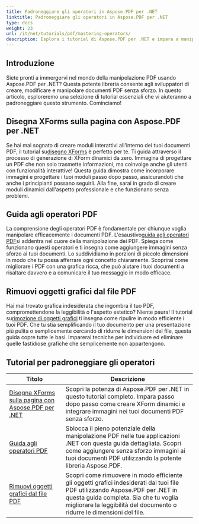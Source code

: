 ```yaml
---
title: Padroneggiare gli operatori in Aspose.PDF per .NET
linktitle: Padroneggiare gli operatori in Aspose.PDF per .NET
type: docs
weight: 23
url: /it/net/tutorials/pdf/mastering-operators/
description: Esplora i tutorial di Aspose.PDF per .NET e impara a manipolare i PDF con guide pratiche su XForms, operatori PDF e rimozione di oggetti grafici.
---
```

## Introduzione

Siete pronti a immergervi nel mondo della manipolazione PDF usando Aspose.PDF per .NET? Questa potente libreria consente agli sviluppatori di creare, modificare e manipolare documenti PDF senza sforzo. In questo articolo, esploreremo una selezione di tutorial essenziali che vi aiuteranno a padroneggiare questo strumento. Cominciamo!

## Disegna XForms sulla pagina con Aspose.PDF per .NET
Se hai mai sognato di creare moduli interattivi all'interno dei tuoi documenti PDF, il tutorial su[disegno XForms](./draw-xforms-on-page/) è perfetto per te. Ti guida attraverso il processo di generazione di XForm dinamici da zero. Immagina di progettare un PDF che non solo trasmette informazioni, ma coinvolge anche gli utenti con funzionalità interattive! Questa guida dimostra come incorporare immagini e progettare i tuoi moduli passo dopo passo, assicurandoti che anche i principianti possano seguirli. Alla fine, sarai in grado di creare moduli dinamici dall'aspetto professionale e che funzionano senza problemi.

## Guida agli operatori PDF
 La comprensione degli operatori PDF è fondamentale per chiunque voglia manipolare efficacemente i documenti PDF. L'esaustivo[guida agli operatori PDF](./guide-to-pdf-operators/)si addentra nel cuore della manipolazione dei PDF. Spiega come funzionano questi operatori e ti insegna come aggiungere immagini senza sforzo ai tuoi documenti. Lo suddividiamo in porzioni di piccole dimensioni in modo che tu possa afferrare ogni concetto chiaramente. Scoprirai come migliorare i PDF con una grafica ricca, che può aiutare i tuoi documenti a risaltare davvero e a comunicare il tuo messaggio in modo efficace.

## Rimuovi oggetti grafici dal file PDF
 Hai mai trovato grafica indesiderata che ingombra il tuo PDF, compromettendone la leggibilità o l'aspetto estetico? Niente paura! Il tutorial su[rimozione di oggetti grafici](./remove-graphics-objects-from-pdf-file/) ti insegna come ripulire in modo efficiente i tuoi PDF. Che tu stia semplificando il tuo documento per una presentazione più pulita o semplicemente cercando di ridurre le dimensioni del file, questa guida copre tutte le basi. Imparerai tecniche per individuare ed eliminare quelle fastidiose grafiche che semplicemente non appartengono. 

## Tutorial per padroneggiare gli operatori
| Titolo | Descrizione |
| --- | --- | 
| [Disegna XForms sulla pagina con Aspose.PDF per .NET](./draw-xforms-on-page/) | Scopri la potenza di Aspose.PDF per .NET in questo tutorial completo. Impara passo dopo passo come creare XForm dinamici e integrare immagini nei tuoi documenti PDF senza sforzo. |  
| [Guida agli operatori PDF](./guide-to-pdf-operators/) | Sblocca il pieno potenziale della manipolazione PDF nelle tue applicazioni .NET con questa guida dettagliata. Scopri come aggiungere senza sforzo immagini ai tuoi documenti PDF utilizzando la potente libreria Aspose.PDF. |  
| [Rimuovi oggetti grafici dal file PDF](./remove-graphics-objects-from-pdf-file/) | Scopri come rimuovere in modo efficiente gli oggetti grafici indesiderati dai tuoi file PDF utilizzando Aspose.PDF per .NET in questa guida completa. Sia che tu voglia migliorare la leggibilità del documento o ridurre le dimensioni del file. |  